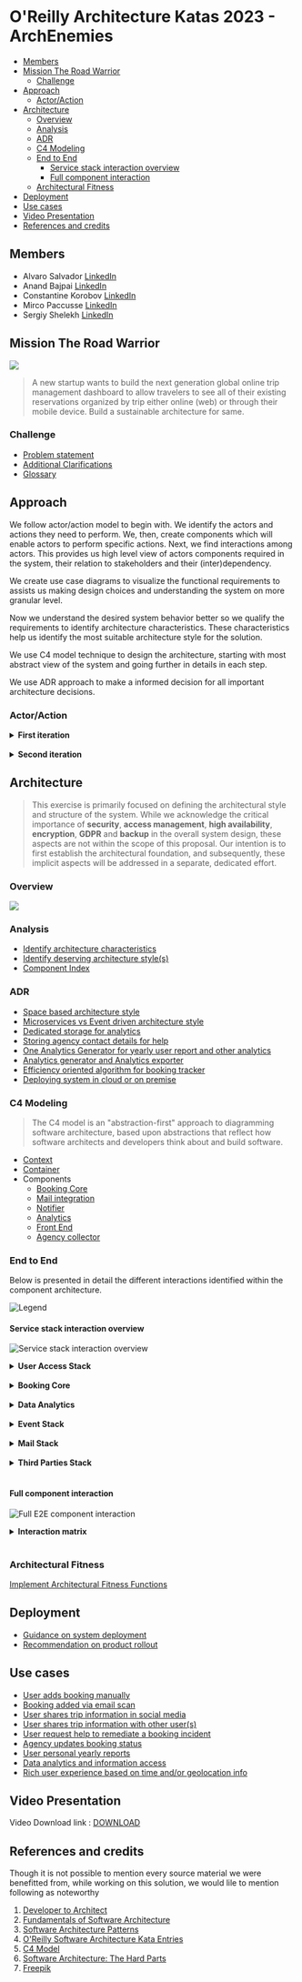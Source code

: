 # O'Reilly Architecture Katas 2023 - ArchEnemies



<!-- vim-markdown-toc GFM -->

- [Members](#members)
- [Mission The Road Warrior](#mission-the-road-warrior)
  - [Challenge](#challenge)
- [Approach](#approach)
  - [Actor/Action](#actoraction)
- [Architecture](#architecture)
  - [Overview](#overview)
  - [Analysis](#analysis)
  - [ADR](#adr)
  - [C4 Modeling](#c4-modeling)
  - [End to End](#end-to-end)
    - [Service stack interaction overview](#service-stack-interaction-overview)
    - [Full component interaction](#full-component-interaction)
  - [Architectural Fitness](#architectural-fitness)
- [Deployment](#deployment)
- [Use cases](#use-cases)
- [Video Presentation](#video-presentation)
- [References and credits](#references-and-credits)

<!-- vim-markdown-toc -->


## Members

- Alvaro Salvador [LinkedIn](https://www.linkedin.com/in/alvarorafael/)
- Anand Bajpai [LinkedIn](https://www.linkedin.com/in/bajpai-anand)
- Constantine Korobov [LinkedIn](https://www.linkedin.com/in/ckorobov/)
- Mirco Paccusse [LinkedIn](https://www.linkedin.com/in/mirco-paccusse-97525012/)
- Sergiy Shelekh [LinkedIn](https://www.linkedin.com/in/proxitrone/)

## Mission The Road Warrior

![](/assets/logo_road_warrior.png)

> A new startup wants to build the next generation global online trip management dashboard to allow travelers to see all of their existing reservations organized by trip either online (web) or through their mobile device. Build a sustainable architecture for same.


### Challenge

- [Problem statement](./doc/problem.md)
- [Additional Clarifications](./doc/clarification.md)
- [Glossary](./doc/glossary.md)

## Approach

We follow actor/action model to begin with. We identify the actors and actions they need to perform. We, then, create components which will enable actors to perform specific actions. Next, we find interactions among actors. This provides us high level view of actors components required in the system, their relation to stakeholders and their (inter)dependency.

We create use case diagrams to visualize the functional requirements to assists us making design choices and understanding the system on more granular level.

Now we understand the desired system behavior better so we qualify the requirements to identify architecture characteristics. These characteristics help us identify the most suitable architecture style for the solution.

We use C4 model technique to design the architecture, starting with most abstract view of the system and going further in details in each step.

We use ADR approach to make a informed decision for all important architecture decisions.

### Actor/Action

<details><summary><b>First iteration</b></summary>

![](./doc/approach/actor_action_base.png)

</details><br>

<details><summary><b>Second iteration</b></summary>

![](./doc/approach/actor-action.svg)

</details>

## Architecture

> This exercise is primarily focused on defining the architectural style and structure of the system. While we acknowledge the critical importance of **security**, **access management**, **high availability**, **encryption**, **GDPR** and **backup** in the overall system design, these aspects are not within the scope of this proposal. Our intention is to first establish the architectural foundation, and subsequently, these implicit aspects will be addressed in a separate, dedicated effort.

### Overview

![](./doc/arch/road-warrior-highlevel.drawio.png)

### Analysis

- [Identify architecture characteristics](./doc/arch-char.md)
- [Identify deserving architecture style(s)](./doc/arch-style.md)
- [Component Index](./doc/components.md)

### ADR

- [Space based architecture style](/doc/adr/0001-arch-style-space-based.md)
- [Microservices vs Event driven architecture style](/doc/adr/0002-arch-style-microservices-vs-event-driven.md)
- [Dedicated storage for analytics](/doc/adr/0003-dedicated-db-for-analytics-usage.md)
- [Storing agency contact details for help](/doc/adr/0004-store-agency-contact-for-help.md)
- [One Analytics Generator for yearly user report and other analytics](/doc/adr/0005-data-reporter-and-analytics-generator.md)
- [Analytics generator and Analytics exporter](/doc/adr/0006-analytics-generator-and-analytics-exporter.md)
- [Efficiency oriented algorithm for booking tracker](/doc/adr/0007-efficient-oriented-algorithm-for-booking-tracker.md)
- [Deploying system in cloud or on premise](/doc/adr/0008-deploying-system-in-cloud-or-on-premise.md)

### C4 Modeling

> The C4 model is an "abstraction-first" approach to diagramming software architecture, based upon abstractions that reflect how software architects and developers think about and build software.

* [Context](doc/c4/context.md)
* [Container](doc/c4/container.md)
* Components
  * [Booking Core](doc/c4/component-booking-core.md)
  * [Mail integration](doc/c4/component-mail-integration.md)
  * [Notifier](doc/c4/component-notifier.md)
  * [Analytics](doc/c4/component-analytics.md)
  * [Front End](doc/c4/component-front-end.md)
  * [Agency collector](./doc/c4/component-collector-agencies.md)


### End to End

Below is presented in detail the different interactions identified within the component architecture.

![Legend](./doc/arch/hldv2_legend.png)

#### Service stack interaction overview

![Service stack interaction overview](./doc/arch/hldv2_collapsed.png)

<details><summary><b>User Access Stack</b></summary>

Our users access the RoadWarrior via the _CDN_ where we can cache static resources for fast worldwide delivery based on proximity. This then feeds into the _API Gateway_ which is the main artery for all user interactions. _Frontend_ components offer the user access via Web site and support Mobile Apps in popular platforms such _Android_ and _iPhone_.

![User Access stack](./doc/arch/hldv2_zoomin_useraccess.png)

</details><br>

<details><summary><b>Booking Core</b></summary>

Next is the booking core, which consists of three components: the _Booking Storage_, the _Booking Engine_ – the orchestrator for the lifecycle of tracked user bookings and CRUD operations on the storage-, the _Booking Tracker_ –an ephemeral component that tracks the status of all bookings via integrations with third parties.

_Booking Tracker_ requires a high degree of elasticity to support a rapid increase in bookings for the 15-mil user-base. We envision this to be implemented by single-use lambda functions corresponding to each booking tracked, that need to be launched on a certain schedule.

Composed of three components

- **Booking engine**: acting as orchestrator in context with the lifecycle of the bookings tracked for the end users
- **Booking Trackers**. Ephemeral component which is responsible to track booking status and report if any relevant change
- **Booking storage**. Main storage of the stack
- _Booking engine_ interacts also directly with some third parties in limited scenarios to gather local meaningful data regarding the bookings tracked
- Northbound wise _Booking Engine_ offers to perform CRUD operations on the booking storage, consumed mainly by _Frontend_ stack and _Data Exporter_ from the _Data Analytics_ stack


![Booking Core stack](./doc/arch/hldv2_zoomin_bookingcore.png)

</details><br>

<details><summary><b>Data Analytics</b></summary>

The next block is _Data Analytics_, which is one of the most crucial for monetization and survivability of the RoadWarrior. The purpose of this block is to gather booking events and populate the analytics storage, where they are then processed into metrics, that can be shared with third-parties.


![Data Analytics stack](./doc/arch/hldv2_zoomin_dataanalytics.png)

</details><br>

<details><summary><b>Event Stack</b></summary>

_Event stack_ is at the heart of our event-driven architecture. It has an event broker, which integrates in a bus fashion different consumers and providers of events.
Its design allows to incorporate more providers (eg: more booking companies) as well as comsumers (eg: new platform components) without requiring uplifting any development into the existing components so far integrated.


![Event stack](./doc/arch/hldv2_zoomin_eventstack.png)

</details><br>

<details><summary><b>Mail Stack</b></summary>

Supports integration with email providers in a proactive and passive manner.

- _Mail poller_ proactively query relevant providers for the end users
- _Mail listener_ receives emails from the end user inbox in case the user has setup its mailbox to forward or copy emails to be scanned.
- _Mail filterer_ receives events from both components and enforces which emails shall trigger a booking-relevant event, based on the user configuration.

![Mail stack](./doc/arch/hldv2_zoomin_mailintegration.png)

</details><br>


<details><summary><b>Third Parties Stack</b></summary>

This is the third party integration stack which provides a common interface API. This allows different components from the platform to request data from the third parties on demand
It is composed of connectors, which can be added and scaled. Every connector maybe responsible to interface with a specific third party southbound wise, while offering a common API northbound which can be consumed by any component internally in the platform.

![Third Parties stack](./doc/arch/hldv2_zoomin_thirdparty.png)

</details><br>

#### Full component interaction

![Full E2E component interaction](./doc/arch/hldv2_full_interaction_by_id.png)

<details><summary><b>Interaction matrix</b></summary>

| <span style="display: inline-block; width:60px">Id</span> | From Component         | To Component                      | Interaction type      | Communication Domain                                       | Observations                                              |
| ------:                                                   | --                     | --                                | --                    | --                                                         | --                                                        |
| **INT-1**                                                 | End Users              | CDN                               | HTTP                  | PUBLIC                                                     | Cached on CDN                                             |
| **INT-2**                                                 | CDN                    | API Gateway                       | HTTP                  | PUBLIC                                                     | Refresh content                                           |
| **INT-3**                                                 | API Gateway            | Front End                         | HTTP                  | PLATFORM INTERNAL                                          |
| **INT-4**                                                 | Booking Engine         | Social Media Connector	REST      | PLATFORM INTERNAL     |
| **INT-5**                                                 | API Gateway            | Booking Engine                    | HTTP / Streaming      | PLATFORM INTERNAL                                          |
| **INT-6**                                                 | API Gateway            | Notifier                          | HTTP / REST           | PLATFORM INTERNAL                                          |
| **INT-7**                                                 | Event Broker           | Notifier	Streaming         | PLATFORM INTERNAL     |
| **INT-8**                                                 | Mail Poller            | Email Services                    | HTTP / IMAP / POP3    | PUBLIC                                                     | Active polling                                            |
| **INT-9**                                                 | Email Services         | Mail Listener	SMTP              | PUBLIC                | Passive reception                                          |
| **INT-10**                                                | Mail Listener          | Mail Filterer	Streaming         | STACK INTERNAL        | Postprocess and filter emails which shall trigger an event |
| **INT-11**                                                | Mail Poller            | Mail Filterer	Streaming         | STACK INTERNAL        | Postprocess and filter emails which shall trigger an event |
| **INT-12**                                                | Mail Filterer          | Event Broker	Streaming         | PLATFORM INTERNAL     | Generate events based on mail filtering logic              |
| **INT-13**                                                | Event Broker           | Booking Engine	Event push        | PLATFORM INTERNAL     |
| **INT-14**                                                | Booking Engine         | Event Broker	Event pull        | PLATFORM INTERNAL     |
| **INT-15**                                                | Booking Engine         | Booking storage                   | HTTP / REST / GraphQL | STACK INTERNAL                                             | CRUD operations                                           |
| **INT-16**                                                | Booking Engine         | Partners Connector	REST      | PLATFORM INTERNAL     | Request context data for a booking                         |
| **INT-17**                                                | Booking Engine         | Booking Trackers	REST      | STACK INTERNAL        | Create tracker tasks                                       |
| **INT-18**                                                | Data Exporter          | Booking Engine	REST / GraphQL    | PLATFORM INTERNAL     | Read / Import data for analytics                           |
| **INT-19**                                                | Data Exporter          | Analytics Storage	Streaming | STACK INTERNAL        | Store data for analytics                                   |
| **INT-20**                                                | Event Broker           | Data Exporter	Streaming         | PLATFORM INTERNAL     | Booking events relevant for analytics                      |
| **INT-21**                                                | Analytics Generator    | Analytics Storage	Streaming | STACK INTERNAL        | Import and generation of reports                           |
| **INT-22**                                                | Analytics Exporter     | Analytics Storage	Streaming | STACK INTERNAL        | Read analytics and reports                                 |
| **INT-23**                                                | Analytics Exporter     | Analytics Users	Streaming         | PUBLIC                | Expose analytics and reports                               |
| **INT-24**                                                | Analytics Users        | Analytics Exporter                | HTTP / REST / GraphQL | PUBLIC                                                     | Consume analytics and reports                             |
| **INT-25**                                                | Agencies Connectors    | Travel Agencies                   | HTTP / REST           | PUBLIC                                                     | Retrieve booking status                                   |
| **INT-26**                                                | GDS Connectors	GDS    | HTTP / REST                       | PUBLIC                | Retrieve booking status                                    |
| **INT-27**                                                | Booking Trackers       | Agencies Connectors	REST      | PLATFORM INTERNAL     | Request booking status update                              |
| **INT-28**                                                | Booking Trackers       | GDS Connectors	REST              | PLATFORM INTERNAL     | Request booking status update                              |
| **INT-29**                                                | Booking Trackers       | Event Broker	Streaming         | PLATFORM INTERNAL     | Booking event                                              |
| **INT-30**                                                | Social Media Connector | Social Media                      | HTTP / REST           | PUBLIC                                                     | Share booking info                                        |
| **INT-31**                                                | Partners Connector     | Partners                          | HTTP / REST           | PUBLIC                                                     | Get complementary info to support location based features |

</details><br>


### Architectural Fitness

[Implement Architectural Fitness Functions](./doc/arch-fitness.md)

## Deployment

- [Guidance on system deployment](./doc/deployment.md)
- [Recommendation on product rollout](./doc/rollout.md)

## Use cases

- [User adds booking manually](./doc/use_cases/user_add_booking_manually.md)
- [Booking added via email scan](./doc/use_cases/booking_added_via_email_scan.md)
- [User shares trip information in social media](./doc/use_cases/user_share_trip_on_social_media.md)
- [User shares trip information with other user(s) ](./doc/use_cases/user_share_with_other_user.md)
- [User request help to remediate a booking incident](./doc/use_cases/user_request_help.md)
- [Agency updates booking status](./doc/use_cases/agency_updates_booking_status.md)
- [User personal yearly reports](./doc/use_cases/user_yearly_report.md)
- [Data analytics and information access](/doc/use_cases/analytics_and_reporting.md)
- [Rich user experience based on time and/or geolocation info](./doc/use_cases/rich_user_experience.md)

## Video Presentation

Video Download link : [DOWNLOAD](https://drive.google.com/file/d/1EEcIP19wNnMjjDW3nmupGdrIDbVcMORY/view?usp=drive_link)

## References and credits

Though it is not possible to mention every source material we were benefitted from, while working on this solution, we would lile to mention following as noteworthy

1. [Developer to Architect](https://www.developertoarchitect.com/)
2. [Fundamentals of Software Architecture](https://www.oreilly.com/library/view/fundamentals-of-software/9781492043447/)
3. [Software Architecture Patterns](https://www.oreilly.com/library/view/software-architecture-patterns/9781491971437/)
4. [O'Reilly Software Architecture Kata Entries](https://github.com/tekiegirl/SoftwareArchitectureResources/blob/main/Resources/OReillyKata.md)
5. [C4 Model](https://c4model.com/)
6. [Software Architecture: The Hard Parts](https://learning.oreilly.com/library/view/software-architecture-the/9781492086888/)
7. [Freepik](https://www.freepik.com/)
